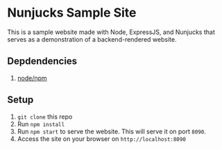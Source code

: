 # Nunjucks Sample Site
This is a sample website made with Node, ExpressJS, and Nunjucks that serves as
a demonstration of a backend-rendered website.

## Depdendencies
1. [node/npm](https://nodejs.org/en/download/)

## Setup
1. `git clone` this repo
2. Run `npm install`
3. Run `npm start` to serve the website.  This will serve it on port `8090`.
4. Access the site on your browser on `http://localhost:8090`
